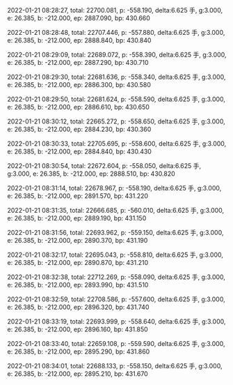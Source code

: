 2022-01-21 08:28:27, total: 22700.081, p: -558.190, delta:6.625 手, g:3.000, e: 26.385, b: -212.000, ep: 2887.090, bp: 430.660

2022-01-21 08:28:48, total: 22707.446, p: -557.880, delta:6.625 手, g:3.000, e: 26.385, b: -212.000, ep: 2888.840, bp: 430.840

2022-01-21 08:29:09, total: 22689.072, p: -558.390, delta:6.625 手, g:3.000, e: 26.385, b: -212.000, ep: 2887.290, bp: 430.710

2022-01-21 08:29:30, total: 22681.636, p: -558.340, delta:6.625 手, g:3.000, e: 26.385, b: -212.000, ep: 2886.300, bp: 430.580

2022-01-21 08:29:50, total: 22681.624, p: -558.590, delta:6.625 手, g:3.000, e: 26.385, b: -212.000, ep: 2886.610, bp: 430.650

2022-01-21 08:30:12, total: 22665.272, p: -558.650, delta:6.625 手, g:3.000, e: 26.385, b: -212.000, ep: 2884.230, bp: 430.360

2022-01-21 08:30:33, total: 22705.695, p: -558.600, delta:6.625 手, g:3.000, e: 26.385, b: -212.000, ep: 2884.840, bp: 430.430

2022-01-21 08:30:54, total: 22672.604, p: -558.050, delta:6.625 手, g:3.000, e: 26.385, b: -212.000, ep: 2888.510, bp: 430.820

2022-01-21 08:31:14, total: 22678.967, p: -558.190, delta:6.625 手, g:3.000, e: 26.385, b: -212.000, ep: 2891.570, bp: 431.220

2022-01-21 08:31:35, total: 22666.685, p: -560.010, delta:6.625 手, g:3.000, e: 26.385, b: -212.000, ep: 2889.190, bp: 431.150

2022-01-21 08:31:56, total: 22693.962, p: -559.150, delta:6.625 手, g:3.000, e: 26.385, b: -212.000, ep: 2890.370, bp: 431.190

2022-01-21 08:32:17, total: 22695.043, p: -558.810, delta:6.625 手, g:3.000, e: 26.385, b: -212.000, ep: 2890.870, bp: 431.210

2022-01-21 08:32:38, total: 22712.269, p: -558.090, delta:6.625 手, g:3.000, e: 26.385, b: -212.000, ep: 2893.990, bp: 431.510

2022-01-21 08:32:59, total: 22708.586, p: -557.600, delta:6.625 手, g:3.000, e: 26.385, b: -212.000, ep: 2896.320, bp: 431.740

2022-01-21 08:33:19, total: 22693.999, p: -558.640, delta:6.625 手, g:3.000, e: 26.385, b: -212.000, ep: 2896.160, bp: 431.850

2022-01-21 08:33:40, total: 22659.108, p: -559.590, delta:6.625 手, g:3.000, e: 26.385, b: -212.000, ep: 2895.290, bp: 431.860

2022-01-21 08:34:01, total: 22688.133, p: -558.150, delta:6.625 手, g:3.000, e: 26.385, b: -212.000, ep: 2895.210, bp: 431.670